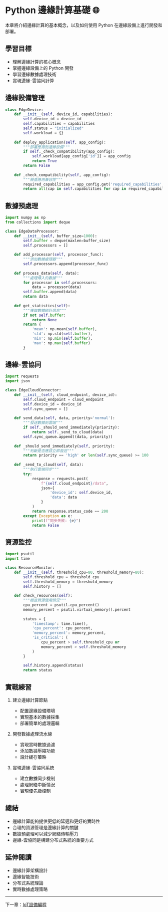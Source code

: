 # Python 邊緣計算基礎 🌐

本章將介紹邊緣計算的基本概念，以及如何使用 Python 在邊緣設備上進行開發和部署。

## 學習目標
- 理解邊緣計算的核心概念
- 掌握邊緣設備上的 Python 開發
- 學習邊緣數據處理技術
- 實現邊緣-雲協同計算

## 邊緣設備管理
```python
class EdgeDevice:
    def __init__(self, device_id, capabilities):
        self.device_id = device_id
        self.capabilities = capabilities
        self.status = "initialized"
        self.workload = {}
    
    def deploy_application(self, app_config):
        """部署應用到邊緣設備"""
        if self._check_compatibility(app_config):
            self.workload[app_config['id']] = app_config
            return True
        return False
    
    def _check_compatibility(self, app_config):
        """檢查應用兼容性"""
        required_capabilities = app_config.get('required_capabilities', [])
        return all(cap in self.capabilities for cap in required_capabilities)
```

## 數據預處理
```python
import numpy as np
from collections import deque

class EdgeDataProcessor:
    def __init__(self, buffer_size=1000):
        self.buffer = deque(maxlen=buffer_size)
        self.processors = []
    
    def add_processor(self, processor_func):
        """添加數據處理器"""
        self.processors.append(processor_func)
    
    def process_data(self, data):
        """處理傳入的數據"""
        for processor in self.processors:
            data = processor(data)
        self.buffer.append(data)
        return data
    
    def get_statistics(self):
        """獲取數據統計信息"""
        if not self.buffer:
            return None
        return {
            'mean': np.mean(self.buffer),
            'std': np.std(self.buffer),
            'min': np.min(self.buffer),
            'max': np.max(self.buffer)
        }
```

## 邊緣-雲協同
```python
import requests
import json

class EdgeCloudConnector:
    def __init__(self, cloud_endpoint, device_id):
        self.cloud_endpoint = cloud_endpoint
        self.device_id = device_id
        self.sync_queue = []
    
    def send_data(self, data, priority='normal'):
        """發送數據到雲端"""
        if self._should_send_immediately(priority):
            return self._send_to_cloud(data)
        self.sync_queue.append((data, priority))
    
    def _should_send_immediately(self, priority):
        """判斷是否應該立即發送"""
        return priority == 'high' or len(self.sync_queue) >= 100
    
    def _send_to_cloud(self, data):
        """執行雲端同步"""
        try:
            response = requests.post(
                f"{self.cloud_endpoint}/data",
                json={
                    'device_id': self.device_id,
                    'data': data
                }
            )
            return response.status_code == 200
        except Exception as e:
            print(f"同步失敗: {e}")
            return False
```

## 資源監控
```python
import psutil
import time

class ResourceMonitor:
    def __init__(self, threshold_cpu=80, threshold_memory=80):
        self.threshold_cpu = threshold_cpu
        self.threshold_memory = threshold_memory
        self.history = []
    
    def check_resources(self):
        """檢查資源使用情況"""
        cpu_percent = psutil.cpu_percent()
        memory_percent = psutil.virtual_memory().percent
        
        status = {
            'timestamp': time.time(),
            'cpu_percent': cpu_percent,
            'memory_percent': memory_percent,
            'is_critical': (
                cpu_percent > self.threshold_cpu or 
                memory_percent > self.threshold_memory
            )
        }
        
        self.history.append(status)
        return status
```

## 實戰練習
1. 建立邊緣計算節點
   - 配置邊緣設備環境
   - 實現基本的數據採集
   - 部署簡單的處理邏輯

2. 開發數據處理流水線
   - 實現實時數據過濾
   - 添加數據壓縮功能
   - 設計緩存策略

3. 實現邊緣-雲協同系統
   - 建立數據同步機制
   - 處理網絡中斷情況
   - 實現優先級控制

## 總結
- 邊緣計算能夠提供更低的延遲和更好的實時性
- 合理的資源管理是邊緣計算的關鍵
- 數據預處理可以減少網絡傳輸壓力
- 邊緣-雲協同是構建分布式系統的重要方式

## 延伸閱讀
- 邊緣計算架構設計
- 邊緣智能技術
- 分布式系統理論
- 實時數據處理策略

---
下一章：[IoT設備編程](./149_IoT設備編程.md) 